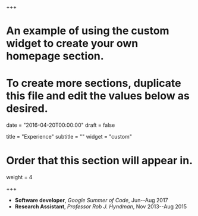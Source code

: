 +++
# An example of using the custom widget to create your own homepage section.
# To create more sections, duplicate this file and edit the values below as desired.

date = "2016-04-20T00:00:00"
draft = false

title = "Experience"
subtitle = ""
widget = "custom"

# Order that this section will appear in.
weight = 4

+++

* **Software developer**, *Google Summer of Code*, Jun--Aug 2017 
* **Research Assistant**, *Professor Rob J. Hyndman*, Nov 2013--Aug 2015
